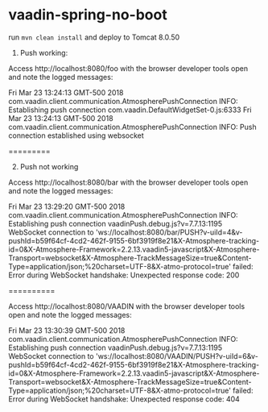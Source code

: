 vaadin-spring-no-boot
==============

run `mvn clean install` and deploy to Tomcat 8.0.50

1) Push working:  

Access http://localhost:8080/foo with the browser developer tools open and note the logged messages:

Fri Mar 23 13:24:13 GMT-500 2018 com.vaadin.client.communication.AtmospherePushConnection
INFO: Establishing push connection
com.vaadin.DefaultWidgetSet-0.js:6333 Fri Mar 23 13:24:13 GMT-500 2018 com.vaadin.client.communication.AtmospherePushConnection
INFO: Push connection established using websocket

=========

2) Push not working

Access http://localhost:8080/bar with the browser developer tools open and note the logged messages:

Fri Mar 23 13:29:20 GMT-500 2018 com.vaadin.client.communication.AtmospherePushConnection
INFO: Establishing push connection
vaadinPush.debug.js?v=7.7.13:1195 WebSocket connection to 'ws://localhost:8080/bar/PUSH?v-uiId=4&v-pushId=b59f64cf-4cd2-462f-9155-6bf3919f8e21&X-Atmosphere-tracking-id=0&X-Atmosphere-Framework=2.2.13.vaadin5-javascript&X-Atmosphere-Transport=websocket&X-Atmosphere-TrackMessageSize=true&Content-Type=application/json;%20charset=UTF-8&X-atmo-protocol=true' failed: Error during WebSocket handshake: Unexpected response code: 200

========== 

Access http://localhost:8080/VAADIN with the browser developer tools open and note the logged messages:

Fri Mar 23 13:30:39 GMT-500 2018 com.vaadin.client.communication.AtmospherePushConnection
INFO: Establishing push connection
vaadinPush.debug.js?v=7.7.13:1195 WebSocket connection to 'ws://localhost:8080/VAADIN/PUSH?v-uiId=6&v-pushId=b59f64cf-4cd2-462f-9155-6bf3919f8e21&X-Atmosphere-tracking-id=0&X-Atmosphere-Framework=2.2.13.vaadin5-javascript&X-Atmosphere-Transport=websocket&X-Atmosphere-TrackMessageSize=true&Content-Type=application/json;%20charset=UTF-8&X-atmo-protocol=true' failed: Error during WebSocket handshake: Unexpected response code: 404